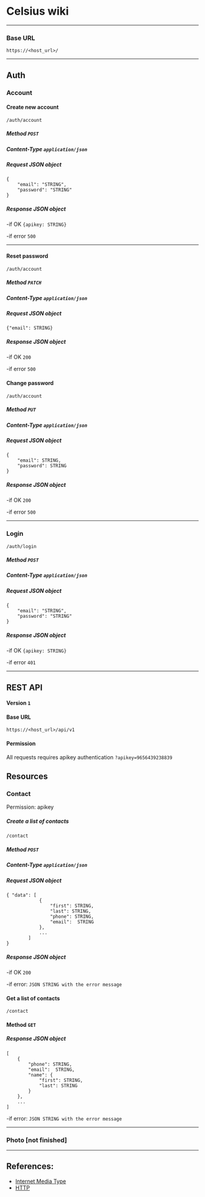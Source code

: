 Celsius wiki
============
------------

### Base URL 
    https://<host_url>/


------------

## Auth

### Account

#### Create new account
    /auth/account

##### Method `POST`
##### Content-Type `application/json`

##### Request JSON object
```
{
    "email": "STRING",
    "password": "STRING"
}
```

##### Response JSON object
  -if OK `{apikey: STRING}`
  
  -if error `500`

  -----
#### Reset password
    /auth/account
##### Method `PATCH`
##### Content-Type `application/json`

##### Request JSON object
```
{"email": STRING}
```
##### Response JSON object
  -if OK `200`
  
  -if error `500`


#### Change password
    /auth/account
##### Method `PUT`
##### Content-Type `application/json`

##### Request JSON object
```
{
    "email": STRING,
    "password": STRING
}
```
##### Response JSON object
  -if OK `200`
  
  -if error `500`

  -----
### Login
    /auth/login

##### Method `POST`
##### Content-Type `application/json`
  
##### Request JSON object
```
{
    "email": "STRING",
    "password": "STRING"
}
```
##### Response JSON object
  -if OK `{apikey: STRING}`
  
  -if error `401`

-----------

## REST API
#### Version `1`
#### Base URL 
    https://<host_url>/api/v1

#### Permission
All requests requires apikey authentication
`?apikey=9656439238839`

## Resources

### Contact
Permission: apikey

##### Create a list of contacts
    /contact
    
##### Method `POST`
##### Content-Type `application/json`

##### Request JSON object
```
{ "data": [
            {
                "first": STRING,
                "last": STRING,
                "phone": STRING,
                "email":  STRING
            },
            ...
        ]
}
```
##### Response JSON object
  -if OK `200`
  
  -if error: `JSON STRING with the error message`


#### Get a list of contacts
    /contact
    
#### Method `GET`
  
##### Response JSON object
```
[   
    {
        "phone": STRING,
        "email":  STRING,
        "name": {
            "first": STRING,
            "last": STRING
        }
    },
    ...
]
```
  -if error: `JSON STRING with the error message`
  
------------

### Photo [not finished]


------------
## References:
- [Internet Media Type](http://en.wikipedia.org/wiki/Internet_media_type)
- [HTTP](http://en.wikipedia.org/wiki/Hypertext_Transfer_Protocol) 








